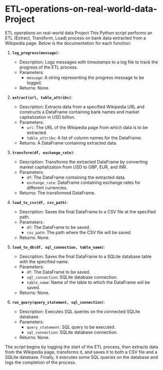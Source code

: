 # ETL-operations-on-real-world-data-Project
ETL operations on real-world data Project
This Python script performs an ETL (Extract, Transform, Load) process on bank data extracted from a Wikipedia page. Below is the documentation for each function:

1. **`log_progress(message)`**:
   - Description: Logs messages with timestamps to a log file to track the progress of the ETL process.
   - Parameters:
     - `message`: A string representing the progress message to be logged.
   - Returns: None.

2. **`extract(url, table_attribs)`**:
   - Description: Extracts data from a specified Wikipedia URL and constructs a DataFrame containing bank names and market capitalization in USD billion.
   - Parameters:
     - `url`: The URL of the Wikipedia page from which data is to be extracted.
     - `table_attribs`: A list of column names for the DataFrame.
   - Returns: A DataFrame containing extracted data.

3. **`transform(df, exchange_rate)`**:
   - Description: Transforms the extracted DataFrame by converting market capitalization from USD to GBP, EUR, and INR.
   - Parameters:
     - `df`: The DataFrame containing the extracted data.
     - `exchange_rate`: DataFrame containing exchange rates for different currencies.
   - Returns: The transformed DataFrame.

4. **`load_to_csv(df, csv_path)`**:
   - Description: Saves the final DataFrame to a CSV file at the specified path.
   - Parameters:
     - `df`: The DataFrame to be saved.
     - `csv_path`: The path where the CSV file will be saved.
   - Returns: None.

5. **`load_to_db(df, sql_connection, table_name)`**:
   - Description: Saves the final DataFrame to a SQLite database table with the specified name.
   - Parameters:
     - `df`: The DataFrame to be saved.
     - `sql_connection`: SQLite database connection.
     - `table_name`: Name of the table to which the DataFrame will be saved.
   - Returns: None.

6. **`run_query(query_statement, sql_connection)`**:
   - Description: Executes SQL queries on the connected SQLite database.
   - Parameters:
     - `query_statement`: SQL query to be executed.
     - `sql_connection`: SQLite database connection.
   - Returns: None.

The script begins by logging the start of the ETL process, then extracts data from the Wikipedia page, transforms it, and saves it to both a CSV file and a SQLite database. Finally, it executes some SQL queries on the database and logs the completion of the process.
